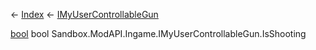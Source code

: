 ← [Index](Api-Index) ← [IMyUserControllableGun](Sandbox.ModAPI.Ingame.IMyUserControllableGun)

[bool](System.Boolean) bool Sandbox.ModAPI.Ingame.IMyUserControllableGun.IsShooting